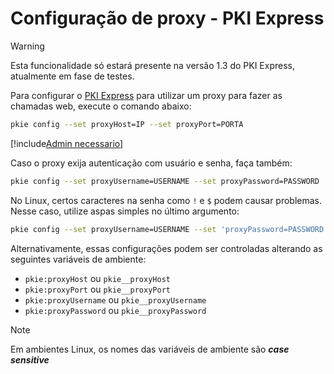 ﻿# Configuração de proxy - PKI Express

> [!WARNING]
> Esta funcionalidade só estará presente na versão 1.3 do PKI Express, atualmente em fase de testes.

Para configurar o [PKI Express](../index.md) para utilizar um proxy para fazer as chamadas web, execute o comando abaixo:

```sh
pkie config --set proxyHost=IP --set proxyPort=PORTA
```

[!include[Admin necessario](includes/admin-needed.md)]

Caso o proxy exija autenticação com usuário e senha, faça também:

```sh
pkie config --set proxyUsername=USERNAME --set proxyPassword=PASSWORD
```

No Linux, certos caracteres na senha como `!` e `$` podem causar problemas. Nesse caso, utilize aspas simples no último argumento:

```sh
pkie config --set proxyUsername=USERNAME --set 'proxyPassword=PASSWORD'
```

Alternativamente, essas configurações podem ser controladas alterando as seguintes variáveis de ambiente:

* `pkie:proxyHost` ou `pkie__proxyHost`
* `pkie:proxyPort` ou `pkie__proxyPort`
* `pkie:proxyUsername` ou `pkie__proxyUsername`
* `pkie:proxyPassword` ou `pkie__proxyPassword`

> [!NOTE]
> Em ambientes Linux, os nomes das variáveis de ambiente são ***case sensitive***
